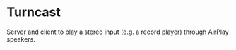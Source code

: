 # Turncast
Server and client to play a stereo input (e.g. a record player) through AirPlay speakers.
